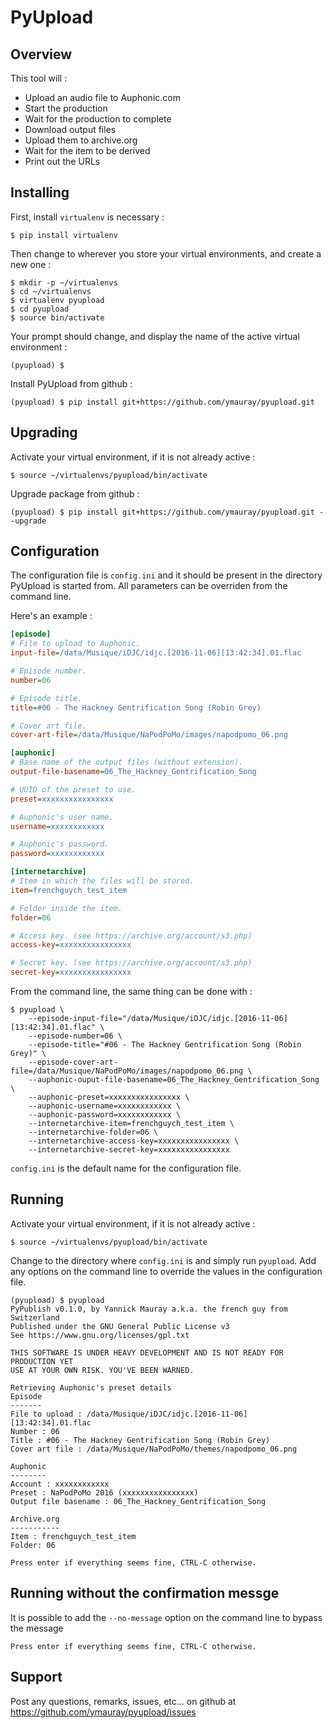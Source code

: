 # PyUpload
## Overview
This tool will :
* Upload an audio file to Auphonic.com
* Start the production
* Wait for the production to complete
* Download output files
* Upload them to archive.org
* Wait for the item to be derived
* Print out the URLs

## Installing
First, install `virtualenv` is necessary :
```
$ pip install virtualenv
```
Then change to wherever you store your virtual environments, and create a new one :
```
$ mkdir -p ~/virtualenvs
$ cd ~/virtualenvs
$ virtualenv pyupload
$ cd pyupload
$ source bin/activate
```
Your prompt should change, and display the name of the active virtual environment :
```
(pyupload) $
```
Install PyUpload from github :
```
(pyupload) $ pip install git+https://github.com/ymauray/pyupload.git
```
## Upgrading
Activate your virtual environment, if it is not already active :
```
$ source ~/virtualenvs/pyupload/bin/activate
```
Upgrade package from github :
```
(pyupload) $ pip install git+https://github.com/ymauray/pyupload.git --upgrade
```
## Configuration
The configuration file is `config.ini` and it should be present in the directory PyUpload is started from. All parameters can be overriden from the command line.

Here's an example :
```ini
[episode]
# File to upload to Auphonic.
input-file=/data/Musique/iDJC/idjc.[2016-11-06][13:42:34].01.flac

# Episode number.
number=06

# Episode title.
title=#06 - The Hackney Gentrification Song (Robin Grey)

# Cover art file.
cover-art-file=/data/Musique/NaPodPoMo/images/napodpomo_06.png

[auphonic]
# Base name of the output files (without extension).
output-file-basename=06_The_Hackney_Gentrification_Song

# UUID of the preset to use.
preset=xxxxxxxxxxxxxxxx

# Auphonic's user name.
username=xxxxxxxxxxxx

# Auphonic's password.
password=xxxxxxxxxxxx

[internetarchive]
# Item in which the files will be stored.
item=frenchguych_test_item

# Folder inside the item.
folder=06

# Access key. (see https://archive.org/account/s3.php)
access-key=xxxxxxxxxxxxxxxx

# Secret key. (see https://archive.org/account/s3.php)
secret-key=xxxxxxxxxxxxxxxx
```
From the command line, the same thing can be done with :
```
$ pyupload \
    --episode-input-file="/data/Musique/iDJC/idjc.[2016-11-06][13:42:34].01.flac" \
    --episode-number=06 \
    --episode-title="#06 - The Hackney Gentrification Song (Robin Grey)" \
    --episode-cover-art-file=/data/Musique/NaPodPoMo/images/napodpomo_06.png \
    --auphonic-ouput-file-basename=06_The_Hackney_Gentrification_Song \
    --auphonic-preset=xxxxxxxxxxxxxxxx \
    --auphonic-username=xxxxxxxxxxxx \
    --auphonic-password=xxxxxxxxxxxx \
    --internetarchive-item=frenchguych_test_item \
    --internetarchive-folder=06 \
    --internetarchive-access-key=xxxxxxxxxxxxxxxx \
    --internetarchive-secret-key=xxxxxxxxxxxxxxxx
```
`config.ini` is the default name for the configuration file. 
## Running
Activate your virtual environment, if it is not already active :
```
$ source ~/virtualenvs/pyupload/bin/activate
```
Change to the directory where `config.ini` is and simply run `pyupload`. Add any options on the command line to override the values in the configuration file.
```
(pyupload) $ pyupload
PyPublish v0.1.0, by Yannick Mauray a.k.a. the french guy from Switzerland
Published under the GNU General Public License v3
See https://www.gnu.org/licenses/gpl.txt

THIS SOFTWARE IS UNDER HEAVY DEVELOPMENT AND IS NOT READY FOR PRODUCTION YET
USE AT YOUR OWN RISK. YOU'VE BEEN WARNED.

Retrieving Auphonic's preset details
Episode
-------
File to upload : /data/Musique/iDJC/idjc.[2016-11-06][13:42:34].01.flac
Number : 06
Title : #06 - The Hackney Gentrification Song (Robin Grey)
Cover art file : /data/Musique/NaPodPoMo/themes/napodpomo_06.png

Auphonic
--------
Account : xxxxxxxxxxxx
Preset : NaPodPoMo 2016 (xxxxxxxxxxxxxxxx)
Output file basename : 06_The_Hackney_Gentrification_Song

Archive.org
-----------
Item : frenchguych_test_item
Folder: 06

Press enter if everything seems fine, CTRL-C otherwise.
```
## Running without the confirmation messge
It is possible to add the `--no-message` option on the command line to bypass the message
```
Press enter if everything seems fine, CTRL-C otherwise.
```

## Support
Post any questions, remarks, issues, etc... on github at https://github.com/ymauray/pyupload/issues
